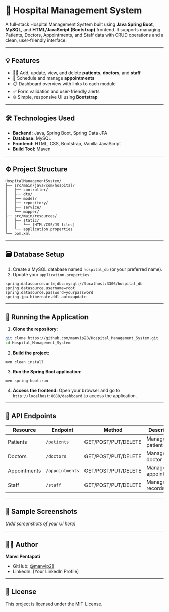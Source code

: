 # 🏥 Hospital Management System

A full-stack Hospital Management System built using **Java Spring Boot**, **MySQL**, and **HTML/JavaScript (Bootstrap)** frontend. It supports managing Patients, Doctors, Appointments, and Staff data with CRUD operations and a clean, user-friendly interface.

---

## 💡 Features

- 🧑‍⚕️ Add, update, view, and delete **patients**, **doctors**, and **staff**
- 📅 Schedule and manage **appointments**
- 📋 Dashboard overview with links to each module
- ✅ Form validation and user-friendly alerts
- 🌐 Simple, responsive UI using **Bootstrap**

---

## 🛠️ Technologies Used

- **Backend:** Java, Spring Boot, Spring Data JPA
- **Database:** MySQL
- **Frontend:** HTML, CSS, Bootstrap, Vanilla JavaScript
- **Build Tool:** Maven

---

## ⚙️ Project Structure

```
HospitalManagementSystem/
├── src/main/java/com/hospital/
│   ├── controller/
│   ├── dto/
│   ├── model/
│   ├── repository/
│   ├── service/
│   └── mapper/
├── src/main/resources/
│   ├── static/
│   │   └── [HTML/CSS/JS files]
│   └── application.properties
└── pom.xml
```

---

## 🗃️ Database Setup

1. Create a MySQL database named `hospital_db` (or your preferred name).
2. Update your `application.properties`:

```properties
spring.datasource.url=jdbc:mysql://localhost:3306/hospital_db
spring.datasource.username=root
spring.datasource.password=yourpassword
spring.jpa.hibernate.ddl-auto=update
```

---

## 🚀 Running the Application

1. **Clone the repository:**

```bash
git clone https://github.com/manvip28/Hospital_Management_System.git
cd Hospital_Management_System
```

2. **Build the project:**

```bash
mvn clean install
```

3. **Run the Spring Boot application:**

```bash
mvn spring-boot:run
```

4. **Access the frontend:**
   Open your browser and go to `http://localhost:8080/dashboard` to access the application.

---

## 🔗 API Endpoints

| Resource | Endpoint | Method | Description |
|----------|----------|---------|-------------|
| Patients | `/patients` | GET/POST/PUT/DELETE | Manage patient data |
| Doctors | `/doctors` | GET/POST/PUT/DELETE | Manage doctor data |
| Appointments | `/appointments` | GET/POST/PUT/DELETE | Manage appointments |
| Staff | `/staff` | GET/POST/PUT/DELETE | Manage staff records |

---

## 🧪 Sample Screenshots

*(Add screenshots of your UI here)*

---

## 🙋‍♀️ Author

**Manvi Pentapati**
* GitHub: [@manvip28](https://github.com/manvip28)
* LinkedIn: [Your LinkedIn Profile]

---

## 📄 License

This project is licensed under the MIT License.
